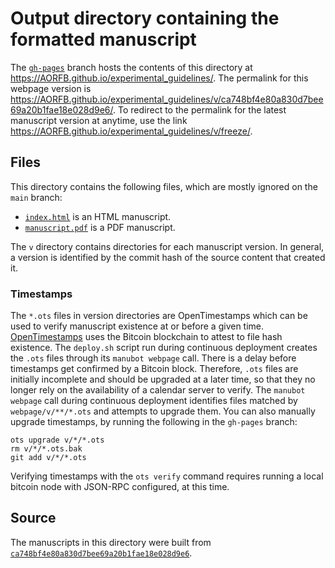 # Output directory containing the formatted manuscript

The [`gh-pages`](https://github.com/AORFB/experimental_guidelines/tree/gh-pages) branch hosts the contents of this directory at <https://AORFB.github.io/experimental_guidelines/>.
The permalink for this webpage version is <https://AORFB.github.io/experimental_guidelines/v/ca748bf4e80a830d7bee69a20b1fae18e028d9e6/>.
To redirect to the permalink for the latest manuscript version at anytime, use the link <https://AORFB.github.io/experimental_guidelines/v/freeze/>.

## Files

This directory contains the following files, which are mostly ignored on the `main` branch:

+ [`index.html`](index.html) is an HTML manuscript.
+ [`manuscript.pdf`](manuscript.pdf) is a PDF manuscript.

The `v` directory contains directories for each manuscript version.
In general, a version is identified by the commit hash of the source content that created it.

### Timestamps

The `*.ots` files in version directories are OpenTimestamps which can be used to verify manuscript existence at or before a given time.
[OpenTimestamps](https://opentimestamps.org/) uses the Bitcoin blockchain to attest to file hash existence.
The `deploy.sh` script run during continuous deployment creates the `.ots` files through its `manubot webpage` call.
There is a delay before timestamps get confirmed by a Bitcoin block.
Therefore, `.ots` files are initially incomplete and should be upgraded at a later time, so that they no longer rely on the availability of a calendar server to verify.
The `manubot webpage` call during continuous deployment identifies files matched by `webpage/v/**/*.ots` and attempts to upgrade them.
You can also manually upgrade timestamps, by running the following in the `gh-pages` branch:

```shell
ots upgrade v/*/*.ots
rm v/*/*.ots.bak
git add v/*/*.ots
```

Verifying timestamps with the `ots verify` command requires running a local bitcoin node with JSON-RPC configured, at this time.

## Source

The manuscripts in this directory were built from
[`ca748bf4e80a830d7bee69a20b1fae18e028d9e6`](https://github.com/AORFB/experimental_guidelines/commit/ca748bf4e80a830d7bee69a20b1fae18e028d9e6).
